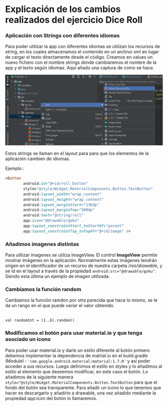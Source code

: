 <h1>Explicación de los cambios realizados del ejercicio Dice Roll</h1>


### Aplicación con Strings con diferentes idiomas

Para poder utilizar la app con diferentes idiomas se utilizan los recursos de string,  en los cuales  almacenamos el contenido en un archivo xml en lugar de cargar el texto directamente desde el código.
Creamos en values  un nuevo fichero con el nombre strings dónde  cambiaremos el nombre de la app y el texto según idiomas.
Aquí añado una captura de como se hace.

![Foto](https://github.com/EricBorder/RollerDice/blob/modificaciones/app/src/main/res/drawable/strings.png)


Estos strings se llaman en  el layout para para que los elementos de la aplicación cambien de idiomas.

Ejemplo :

```ruby
<Button
        android:id="@+id/roll_button"
        style="@style/Widget.MaterialComponents.Button.TextButton"
        android:layout_width="wrap_content"
        android:layout_height="wrap_content"
        android:layout_marginStart="136dp"
        android:layout_marginTop="500dp"
        android:text="@string/roll"
        app:icon="@drawable/goku"
        app:layout_constraintStart_toStartOf="parent"
        app:layout_constraintTop_toTopOf="@+id/image" />
```

### Añadimos imagenes distintas

Para utilizar imagenes se utiliza  ImageView.
El control **ImageView** permite mostrar imágenes en la aplicación.
Normalmente estas imágenes tendrán origen en el identificador de un recurso de nuestra carpeta _/res/drawable_,  y se id en el layout a través de la propiedad `android:src="@drawable/goku"`. Siendo esta última un ejemplo de imagen utilizada.





### Cambiamos la función random
Cambiamos la función ramdon por otra parecida que hace lo mismo,  se le da un rango en el que puede variar el valor obtenido.
~~~

val randomInt = (1..6).random()

~~~

### Modificamos el botón para usar material.io y que tenga asociado un icono

Para poder usar material.io y darle un estilo diferente al botón primero debemos implementar la dependencia de matrial.io en el build.gradle (Module) :    `'com.google.android.material:material:1.7.0'`
y así poder acceder a sus recursos.
Luego definimos el estilo en styles y lo  añadimos al estilo al elemento que deseemos modificar, en este caso el botón.
Lo añadimos de la siguiente manera  `style="@style/Widget.MaterialComponents.Button.TextButton`
para que el fondo del botón sea transparente.
Para añadir un icono lo que tenemos que hacer es descargarlo y añadirlo a drawable, una vez añadido mediante la propiedad app:icon del botón lo llamaremos.


